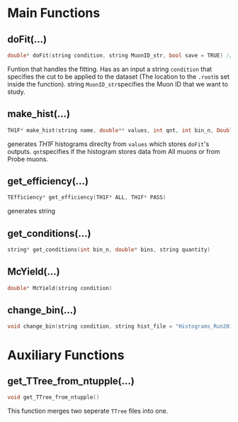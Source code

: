 # Main Functions

## doFit(...)
```cpp
double* doFit(string condition, string MuonID_str, bool save = TRUE) // RETURNS ARRAY WITH [yield_all, yield_pass, err_all, err_pass]
```
Funtion that handles the fitting. Has as an input a string ```condition``` that specifies the cut to be applied to the dataset (The location to the ```.root```is set inside the function).
string ```MuonID_str```specifies the Muon ID that we want to study. 

## make_hist(...)
```cpp
TH1F* make_hist(string name, double** values, int qnt, int bin_n, Double_t* binning, bool IsDataMc, bool DRAW = FALSE)
```
generates *TH1F* histograms direclty from ```values``` which stores ```doFit```'s outputs. ```qnt```specifies if the histogram stores data from All muons or from Probe muons.
## get_efficiency(...)
```cpp
TEfficiency* get_efficiency(TH1F* ALL, TH1F* PASS)
```

generates string
## get_conditions(...)
```cpp
string* get_conditions(int bin_n, double* bins, string quantity)
```
## McYield(...)
```cpp
double* McYield(string condition)
```
## change_bin(...)
```cpp
void change_bin(string condition, string hist_file = "Histograms_Run2011.root")
```
# Auxiliary Functions

## get_TTree_from_ntupple(...)
```cpp
void get_TTree_from_ntupple()
```
This function merges two seperate ```TTree``` files into one.
